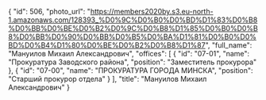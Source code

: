 {
    "id": 506,
    "photo_url": "https://members2020by.s3.eu-north-1.amazonaws.com/128393_%D0%9C%D0%B0%D0%BD%D1%83%D0%B8%D0%BB%D0%BE%D0%B2%D0%9C%D0%B8%D1%85%D0%B0%D0%B8%D0%BB%D0%90%D0%BB%D0%B5%D0%BA%D1%81%D0%B0%D0%BD%D0%B4%D1%80%D0%BE%D0%B2%D0%B8%D1%87",
    "full_name": "Мануилов Михаил Александрович",
    "offices": [
        {
            "id": "07-01",
            "name": "Прокуратура Заводского района",
            "position": "Заместитель прокурора"
        },
        {
            "id": "07-00",
            "name": "ПРОКУРАТУРА ГОРОДА МИНСКА",
            "position": "Старший прокурор отдела"
        }
    ],
    "title": "Мануилов Михаил Александрович"
}